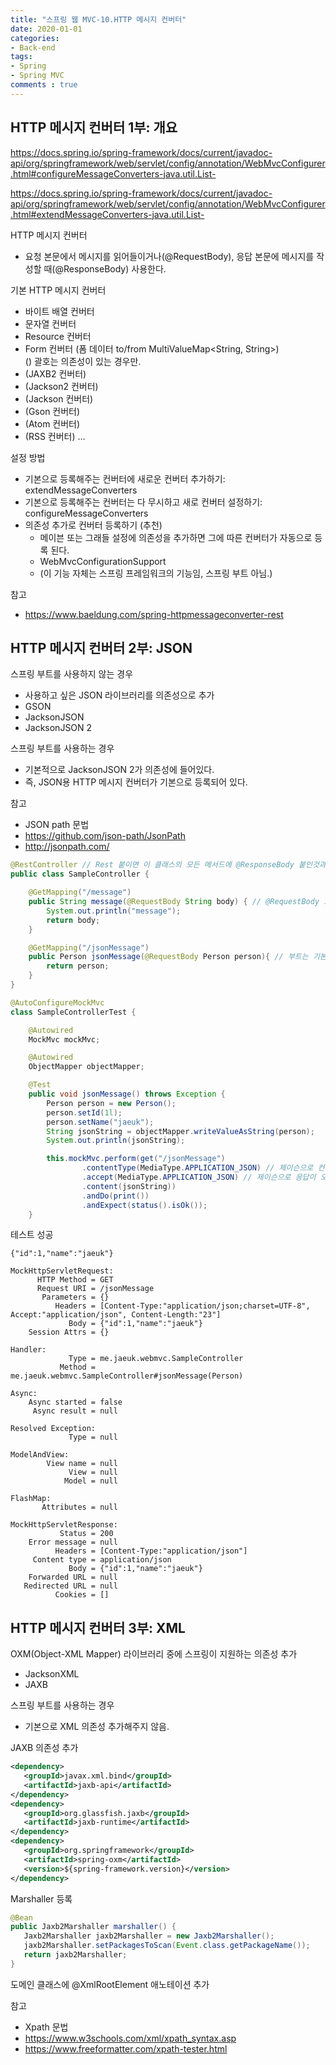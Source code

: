 ```yaml
---  
title: "스프링 웹 MVC-10.HTTP 메시지 컨버터"
date: 2020-01-01
categories: 
- Back-end
tags:
- Spring 
- Spring MVC
comments : true
---
```


## HTTP 메시지 컨버터 1부: 개요

https://docs.spring.io/spring-framework/docs/current/javadoc-api/org/springframework/web/servlet/config/annotation/WebMvcConfigurer.html#configureMessageConverters-java.util.List-

https://docs.spring.io/spring-framework/docs/current/javadoc-api/org/springframework/web/servlet/config/annotation/WebMvcConfigurer.html#extendMessageConverters-java.util.List-

HTTP 메시지 컨버터
- 요청 본문에서 메시지를 읽어들이거나(@RequestBody), 응답 본문에 메시지를 작성할 때(@ResponseBody) 사용한다.

기본 HTTP 메시지 컨버터
- 바이트 배열 컨버터
- 문자열 컨버터
- Resource 컨버터
- Form 컨버터 (폼 데이터 to/from MultiValueMap<String, String>)        
() 괄호는 의존성이 있는 경우만.
- (JAXB2 컨버터)
- (Jackson2 컨버터)
- (Jackson 컨버터)
- (Gson 컨버터)
- (Atom 컨버터)
- (RSS 컨버터)
...

설정 방법
- 기본으로 등록해주는 컨버터에 새로운 컨버터 추가하기: extendMessageConverters
- 기본으로 등록해주는 컨버터는 다 무시하고 새로 컨버터 설정하기: configureMessageConverters
- 의존성 추가로 컨버터 등록하기 (추천)
  - 메이븐 또는 그래들 설정에 의존성을 추가하면 그에 따른 컨버터가 자동으로 등록 된다.
  - WebMvcConfigurationSupport
  - (이 기능 자체는 스프링 프레임워크의 기능임, 스프링 부트 아님.)

참고
- https://www.baeldung.com/spring-httpmessageconverter-rest


## HTTP 메시지 컨버터 2부: JSON
스프링 부트를 사용하지 않는 경우
- 사용하고 싶은 JSON 라이브러리를 의존성으로 추가
- GSON
- JacksonJSON
- JacksonJSON 2

스프링 부트를 사용하는 경우
- 기본적으로 JacksonJSON 2가 의존성에 들어있다.
- 즉, JSON용 HTTP 메시지 컨버터가 기본으로 등록되어 있다.

참고
- JSON path 문법
- https://github.com/json-path/JsonPath
- http://jsonpath.com/

~~~java
@RestController // Rest 붙이면 이 클래스의 모든 메서드에 @ResponseBody 붙인것과 동일
public class SampleController {

    @GetMapping("/message")
    public String message(@RequestBody String body) { // @RequestBody 요청시 본문에 들어있는 메세지를 HTTP 메세지 컨버터를 사용해서 컨버전을 한다.
        System.out.println("message");
        return body;
    }

    @GetMapping("/jsonMessage")
    public Person jsonMessage(@RequestBody Person person){ // 부트는 기본적으로 jackson2가 제공하는 objectMapper 사용해서 컨버전
        return person;
    }
}
~~~

~~~java
@AutoConfigureMockMvc
class SampleControllerTest {

    @Autowired
    MockMvc mockMvc;

    @Autowired
    ObjectMapper objectMapper;

    @Test
    public void jsonMessage() throws Exception {
        Person person = new Person();
        person.setId(1l);
        person.setName("jaeuk");
        String jsonString = objectMapper.writeValueAsString(person);
        System.out.println(jsonString);

        this.mockMvc.perform(get("/jsonMessage")
                .contentType(MediaType.APPLICATION_JSON) // 제이슨으로 컨텐츠를 보낼거고
                .accept(MediaType.APPLICATION_JSON) // 제이슨으로 응답이 오길 바란다.
                .content(jsonString))
                .andDo(print())
                .andExpect(status().isOk());
    }
~~~

테스트 성공
~~~
{"id":1,"name":"jaeuk"}

MockHttpServletRequest:
      HTTP Method = GET
      Request URI = /jsonMessage
       Parameters = {}
          Headers = [Content-Type:"application/json;charset=UTF-8", Accept:"application/json", Content-Length:"23"]
             Body = {"id":1,"name":"jaeuk"}
    Session Attrs = {}

Handler:
             Type = me.jaeuk.webmvc.SampleController
           Method = me.jaeuk.webmvc.SampleController#jsonMessage(Person)

Async:
    Async started = false
     Async result = null

Resolved Exception:
             Type = null

ModelAndView:
        View name = null
             View = null
            Model = null

FlashMap:
       Attributes = null

MockHttpServletResponse:
           Status = 200
    Error message = null
          Headers = [Content-Type:"application/json"]
     Content type = application/json
             Body = {"id":1,"name":"jaeuk"}
    Forwarded URL = null
   Redirected URL = null
          Cookies = []
~~~



## HTTP 메시지 컨버터 3부: XML

OXM(Object-XML Mapper) 라이브러리 중에 스프링이 지원하는 의존성 추가
- JacksonXML
- JAXB

스프링 부트를 사용하는 경우
- 기본으로 XML 의존성 추가해주지 않음.

JAXB 의존성 추가
~~~xml
<dependency>
   <groupId>javax.xml.bind</groupId>
   <artifactId>jaxb-api</artifactId>
</dependency>
<dependency>
   <groupId>org.glassfish.jaxb</groupId>
   <artifactId>jaxb-runtime</artifactId>
</dependency>
<dependency>
   <groupId>org.springframework</groupId>
   <artifactId>spring-oxm</artifactId>
   <version>${spring-framework.version}</version>
</dependency>
~~~

Marshaller 등록
~~~java
@Bean
public Jaxb2Marshaller marshaller() {
   Jaxb2Marshaller jaxb2Marshaller = new Jaxb2Marshaller();
   jaxb2Marshaller.setPackagesToScan(Event.class.getPackageName());
   return jaxb2Marshaller;
}
~~~
도메인 클래스에 @XmlRootElement 애노테이션 추가

참고
- Xpath 문법
- https://www.w3schools.com/xml/xpath_syntax.asp
- https://www.freeformatter.com/xpath-tester.html


